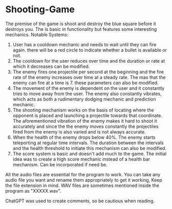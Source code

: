 # Shooting-Game
The premise of the game is shoot and destroy the blue square before it destroys you. The is basic in functionality but features some interesting mechanics. 
Notable Systems:
  1) User has a cooldown mechanic and needs to wait until they can fire again. there will be a red circle to indicate whether a bullet is available or not.
  2) The cooldown for the user reduces over time and the duration or rate at which it decreases can be modified.
  3) The enemy fires one projectile per second at the beginning and the fire rate of the enemy increases over time at a steady rate. The max that the enemy can fire at a time is 7. these parameters can also be modified.
  4) The movement of the enemy is dependent on the user and it constantly tries to move away from the user. The enemy also constantly vibrates, which acts as both a rudimentary dodging mechanic and prediction mechanic.
  5) The shooting mechanism works on the basis of locating where the opponent is placed and launching a projectile towards that coordinate. The aforementioned vibration of the enemy makes it hard to shoot it accurately and since the the enemy moves constantly the projectiles fired from the enemy is also varied and is not always accurate.
  6) When the health of the enemy drops below 40%. The enemy starts teleporting at regular time intervals. The duration between the intervals and the health threshold to initiate this mechanism can also be modified.
  7) The score system is basic and doesn't add much to the game. The initial idea was to create a high score mechanic instead of a health bar mechanism. Can be incorporated if need be.

All the audio files are essential for the program to work. You can take any audio file you want and rename them appropriately to get it working, Keep the file extension in mind. WAV files are sometimes mentioned inside the program as "XXXXX.wav".




ChatGPT was used to create comments, so be cautious when reading.

